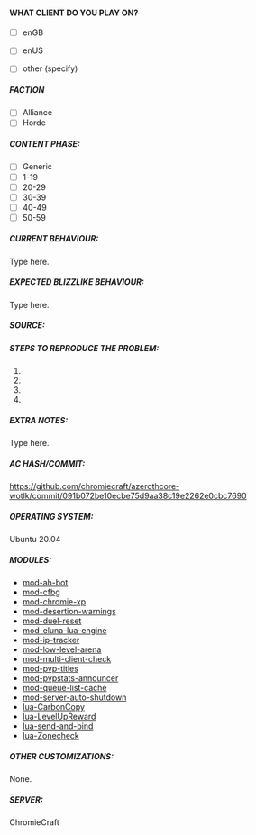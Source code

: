<!--
BEFORE you fill out an issue, make these checks:

- make sure you use an enUS client. We will just close your issue if you use enGB.
- close wow, clear your cache by deleting the CACHE folder in you wow directory, try to reproduce the bug
- if you have a suggestion, like increasing despawn timers, this is not an issue. Tell us in #suggestions on discord instead.

<!-- IF YOU DO NOT FILL OUT THIS TEMPLATE, WE WILL CLOSE YOUR ISSUE! -->

<!-- TYPE WHERE IT SAYS "TYPE HERE" -->

<!-- WRITE A RELEVANT TITLE -->

<!-- YOU CAN DRAG AND DROP IMAGES AND CONTROL-V SCREENSHOTS/VIDEOS INTO THIS REPORT -->

<!-- ATTENTION: WRITE ACCURATE REPORTS THAT INCLUDE VALID SOURCES -->
<!-- Example of an INVALID report: "this value is too low, we should increase it"  -->
<!-- Example of a VALID report: "this value is X but it should be Y instead as explained in this link/video"  -->
#### WHAT CLIENT DO YOU PLAY ON?

- [ ] enGB
- [ ] enUS
- [ ] other (specify)


##### FACTION

<!-- AFTER YOU OPEN THE BUG REPORT, SELECT YOUR FACTION  -->

- [ ] Alliance
- [ ] Horde

##### CONTENT PHASE:

<!-- AFTER YOU OPEN THE BUG REPORT, SELECT THE CONTENT PHASE (OR SELECT GENERIC) -->

- [ ] Generic
- [ ] 1-19
- [ ] 20-29
- [ ] 30-39
- [ ] 40-49
- [ ] 50-59

##### CURRENT BEHAVIOUR:
<!-- Describe the bug in detail. Database to link spells, NPCs, quests etc: https://wowgaming.altervista.org/aowow/ -->

Type here.



##### EXPECTED BLIZZLIKE BEHAVIOUR:
<!-- Describe how it should be working without the bug. Link to evidence if possible such as YouTube videos or WoWHead comments from the time. -->

Type here.

##### SOURCE:
<!-- HEADS UP: include sources in your bug report which are relevant to the 3.3.5a game version, 
  we will close any bug like "X should be changed to Y" reported without sources -->

##### STEPS TO REPRODUCE THE PROBLEM:
<!-- Describe precisely how to reproduce the bug so we can fix it or confirm its existence:
 - Which commands to use? Which NPC to teleport to?
 - Do we need to have debug flags on Cmake?
 - Do we need to look at the console while the bug happens?
 - Other steps
 - Use the ingame commands to identify the unique GUID of an ore/herb/npc:    .npc info  /  .gobject near
-->

1. 
2. 
3. 
4.


##### EXTRA NOTES:
<!--
Any information that can help the developers to identify and fix the issue should be put here.
Examples:
Links to items/NPCs/quests from https://wowgaming.altervista.org/aowow/
-->

Type here.





<!--Thank you for your report. Please click submit new issue below.-->
<!-----------Remember to tick all relevant boxes when done!---------->

<!------------------------------------------------------------------->
<!------------------------------------------------------------------->
<!------------------ DO NOT MODIFY THE TEXT BELOW ------------------->
<!------------------------------------------------------------------->
<!------------------------------------------------------------------->


##### AC HASH/COMMIT:

https://github.com/chromiecraft/azerothcore-wotlk/commit/091b072be10ecbe75d9aa38c19e2262e0cbc7690

##### OPERATING SYSTEM:

Ubuntu 20.04

##### MODULES:

- [mod-ah-bot](https://github.com/azerothcore/mod-ah-bot)
- [mod-cfbg](https://github.com/azerothcore/mod-cfbg)
- [mod-chromie-xp](https://github.com/azerothcore/mod-chromie-xp)
- [mod-desertion-warnings](https://github.com/azerothcore/mod-desertion-warnings)
- [mod-duel-reset](https://github.com/azerothcore/mod-duel-reset)
- [mod-eluna-lua-engine](https://github.com/azerothcore/mod-eluna-lua-engine)
- [mod-ip-tracker](https://github.com/azerothcore/mod-ip-tracker)
- [mod-low-level-arena](https://github.com/azerothcore/mod-low-level-arena)
- [mod-multi-client-check](https://github.com/azerothcore/mod-multi-client-check)
- [mod-pvp-titles](https://github.com/azerothcore/mod-pvp-titles)
- [mod-pvpstats-announcer](https://github.com/azerothcore/mod-pvpstats-announcer)
- [mod-queue-list-cache](https://github.com/azerothcore/mod-queue-list-cache)
- [mod-server-auto-shutdown](https://github.com/azerothcore/mod-server-auto-shutdown)
- [lua-CarbonCopy](https://github.com/55Honey/Acore_CarbonCopy)
- [lua-LevelUpReward](https://github.com/55Honey/Acore_LevelUpReward)
- [lua-send-and-bind](https://github.com/55Honey/Acore_SendAndBind)
- [lua-Zonecheck](https://github.com/55Honey/acore_Zonecheck)

##### OTHER CUSTOMIZATIONS:

None.

##### SERVER:

ChromieCraft
